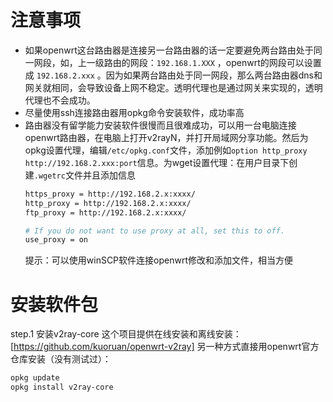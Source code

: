 # 注意事项
- 如果openwrt这台路由器是连接另一台路由器的话一定要避免两台路由处于同一网段，如，上一级路由的网段：`192.168.1.XXX` ，openwrt的网段可以设置成 `192.168.2.xxx` 。因为如果两台路由处于同一网段，那么两台路由器dns和网关就相同，会导致设备上网不稳定。透明代理也是通过网关来实现的，透明代理也不会成功。
- 尽量使用ssh连接路由器用opkg命令安装软件，成功率高
- 路由器没有留学能力安装软件很慢而且很难成功，可以用一台电脑连接openwrt路由器，在电脑上打开v2rayN，并打开局域网分享功能。然后为opkg设置代理，编辑`/etc/opkg.conf`文件，添加例如`option http_proxy http://192.168.2.xxx:port`信息。为wget设置代理：在用户目录下创建`.wgetrc`文件并且添加信息
  ```bash
  https_proxy = http://192.168.2.x:xxxx/
  http_proxy = http://192.168.2.x:xxxx/
  ftp_proxy = http://192.168.2.x:xxxx/
  
  # If you do not want to use proxy at all, set this to off.
  use_proxy = on
  ```
  提示：可以使用winSCP软件连接openwrt修改和添加文件，相当方便

# 安装软件包
step.1 安装v2ray-core
这个项目提供在线安装和离线安装：[https://github.com/kuoruan/openwrt-v2ray]
另一种方式直接用openwrt官方仓库安装（没有测试过）：
```bash
opkg update
opkg install v2ray-core
```
